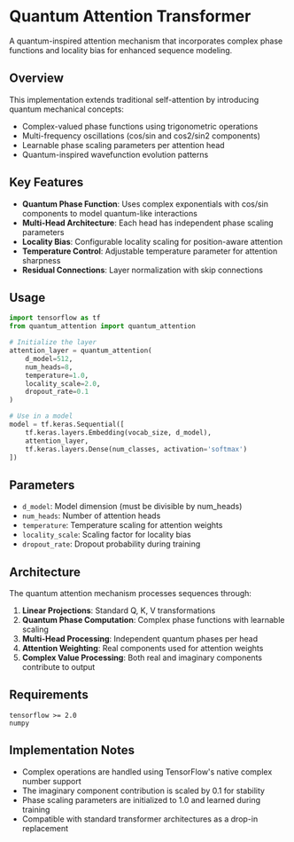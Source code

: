 # Quantum Attention Transformer

A quantum-inspired attention mechanism that incorporates complex phase functions and locality bias for enhanced sequence modeling.

## Overview

This implementation extends traditional self-attention by introducing quantum mechanical concepts:
- Complex-valued phase functions using trigonometric operations
- Multi-frequency oscillations (cos/sin and cos2/sin2 components)
- Learnable phase scaling parameters per attention head
- Quantum-inspired wavefunction evolution patterns

## Key Features

- **Quantum Phase Function**: Uses complex exponentials with cos/sin components to model quantum-like interactions
- **Multi-Head Architecture**: Each head has independent phase scaling parameters
- **Locality Bias**: Configurable locality scaling for position-aware attention
- **Temperature Control**: Adjustable temperature parameter for attention sharpness
- **Residual Connections**: Layer normalization with skip connections

## Usage

```python
import tensorflow as tf
from quantum_attention import quantum_attention

# Initialize the layer
attention_layer = quantum_attention(
    d_model=512,
    num_heads=8,
    temperature=1.0,
    locality_scale=2.0,
    dropout_rate=0.1
)

# Use in a model
model = tf.keras.Sequential([
    tf.keras.layers.Embedding(vocab_size, d_model),
    attention_layer,
    tf.keras.layers.Dense(num_classes, activation='softmax')
])
```

## Parameters

- `d_model`: Model dimension (must be divisible by num_heads)
- `num_heads`: Number of attention heads
- `temperature`: Temperature scaling for attention weights
- `locality_scale`: Scaling factor for locality bias
- `dropout_rate`: Dropout probability during training

## Architecture

The quantum attention mechanism processes sequences through:

1. **Linear Projections**: Standard Q, K, V transformations
2. **Quantum Phase Computation**: Complex phase functions with learnable scaling
3. **Multi-Head Processing**: Independent quantum phases per head
4. **Attention Weighting**: Real components used for attention weights
5. **Complex Value Processing**: Both real and imaginary components contribute to output

## Requirements

```
tensorflow >= 2.0
numpy
```

## Implementation Notes

- Complex operations are handled using TensorFlow's native complex number support
- The imaginary component contribution is scaled by 0.1 for stability
- Phase scaling parameters are initialized to 1.0 and learned during training
- Compatible with standard transformer architectures as a drop-in replacement


